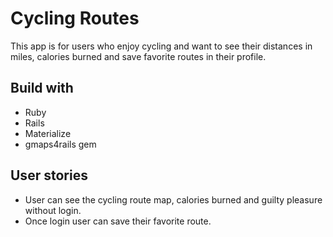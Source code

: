 # Cycling Routes

This app is for users who enjoy cycling and want to see their distances in miles, calories burned and save favorite routes in their profile.

## Build with
* Ruby
* Rails
* Materialize
* gmaps4rails gem


## User stories
* User can see the cycling route map, calories burned and guilty pleasure without login.
* Once login user can save their favorite route.








